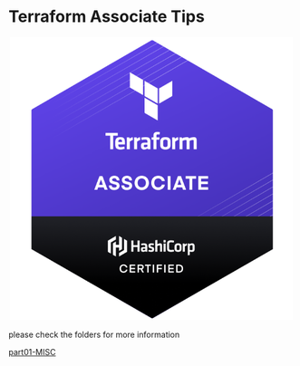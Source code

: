 # Terraform Associate Tips

<p align="center" style="text-align:center;">
  <a href="https://www.hashicorp.com/certification/terraform-associate">
    <img alt="HashiCorp Associate logo" src="img/terraform-exam.png" width="500" />
  </a>
</p>


please check the folders for more information

[part01-MISC](./part01-MISC/README.md)

















